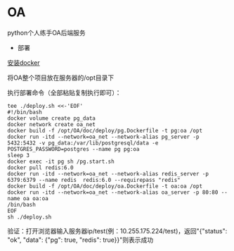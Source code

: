 # OA
python个人练手OA后端服务

+ 部署

[安装docker](https://github.com/shiyangqin/doc/blob/master/Linux/docker.md#centos7%E5%AE%89%E8%A3%85docker)

将OA整个项目放在服务器的/opt目录下

执行部署命令（全部粘贴复制执行即可）：
```
tee ./deploy.sh <<-'EOF'
#!/bin/bash
docker volume create pg_data
docker network create oa_net
docker build -f /opt/OA/doc/deploy/pg.Dockerfile -t pg:oa /opt
docker run -itd --network=oa_net --network-alias pg_server -p 5432:5432 -v pg_data:/var/lib/postgresql/data -e POSTGRES_PASSWORD=postgres --name pg pg:oa
sleep 3
docker exec -it pg sh /pg.start.sh
docker pull redis:6.0
docker run -itd --network=oa_net --network-alias redis_server -p 6379:6379 --name redis  redis:6.0 --requirepass "redis"
docker build -f /opt/OA/doc/deploy/oa.Dockerfile -t oa:oa /opt
docker run -itd --network=oa_net --network-alias oa_server -p 80:80 --name oa oa:oa 
/bin/bash
EOF
sh ./deploy.sh

```

验证：打开浏览器输入服务器ip/test(例：10.255.175.224/test)，返回"{"status": "ok", "data": {"pg": true, "redis": true}}"则表示成功
